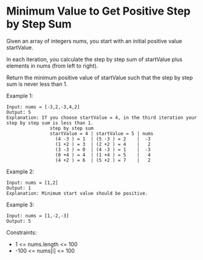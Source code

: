 # Minimum Value to Get Positive Step by Step Sum
Given an array of integers nums, you start with an initial positive value startValue.

In each iteration, you calculate the step by step sum of startValue plus elements in nums (from left to right).

Return the minimum positive value of startValue such that the step by step sum is never less than 1.

 

Example 1:

    Input: nums = [-3,2,-3,4,2]
    Output: 5
    Explanation: If you choose startValue = 4, in the third iteration your step by step sum is less than 1.
                    step by step sum
                    startValue = 4 | startValue = 5 | nums
                      (4 -3 ) = 1  | (5 -3 ) = 2    |  -3
                      (1 +2 ) = 3  | (2 +2 ) = 4    |   2
                      (3 -3 ) = 0  | (4 -3 ) = 1    |  -3
                      (0 +4 ) = 4  | (1 +4 ) = 5    |   4
                      (4 +2 ) = 6  | (5 +2 ) = 7    |   2
Example 2:

    Input: nums = [1,2]
    Output: 1
    Explanation: Minimum start value should be positive. 
Example 3:

    Input: nums = [1,-2,-3]
    Output: 5
 

Constraints:

- 1 <= nums.length <= 100
- -100 <= nums[i] <= 100